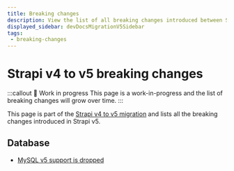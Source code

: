 ```yaml
---
title: Breaking changes
description: View the list of all breaking changes introduced between Strapi v4 and v5.
displayed_sidebar: devDocsMigrationV5Sidebar
tags:
 - breaking-changes
---
```


# Strapi v4 to v5 breaking changes

:::callout 🚧  Work in progress
This page is a work-in-progress and the list of breaking changes will grow over time.
:::

This page is part of the [Strapi v4 to v5 migration](/dev-docs/migration/v4-to-v5/introduction) and lists all the breaking changes introduced in Strapi v5.

## Database

- [MySQL v5 support is dropped](/dev-docs/migration/v4-to-v5/breaking-changes/mysql5-unsupported)
